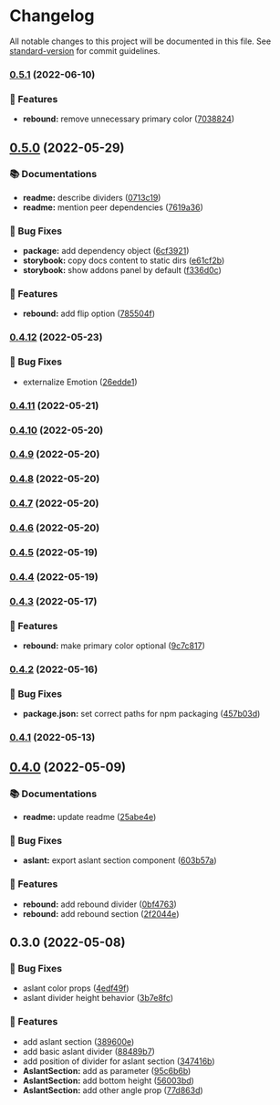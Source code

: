 # Changelog

All notable changes to this project will be documented in this file. See [standard-version](https://github.com/conventional-changelog/standard-version) for commit guidelines.

### [0.5.1](https://github.com/openscript-ch/react-section-dividers/compare/v0.5.0...v0.5.1) (2022-06-10)


### 🚀 Features

* **rebound:** remove unnecessary primary color ([7038824](https://github.com/openscript-ch/react-section-dividers/commit/7038824dc4ec4a2f7ac3a07aac1150c9df664697))

## [0.5.0](https://github.com/openscript-ch/react-section-dividers/compare/v0.4.12...v0.5.0) (2022-05-29)


### 📚 Documentations

* **readme:** describe dividers ([0713c19](https://github.com/openscript-ch/react-section-dividers/commit/0713c19249b64777ef4adb4e9d82ce0d911ab2f9))
* **readme:** mention peer dependencies ([7619a36](https://github.com/openscript-ch/react-section-dividers/commit/7619a36261bd885a8845cd2f001540d566d30e42))


### 🐛 Bug Fixes

* **package:** add dependency object ([6cf3921](https://github.com/openscript-ch/react-section-dividers/commit/6cf3921b23033558cfb93a9523f00a65723a49f8))
* **storybook:** copy docs content to static dirs ([e61cf2b](https://github.com/openscript-ch/react-section-dividers/commit/e61cf2b2093ecd19b902a64760819cb666b1d12f))
* **storybook:** show addons panel by default ([f336d0c](https://github.com/openscript-ch/react-section-dividers/commit/f336d0c72d1e3b839c0cd253179b54c4f7524896))


### 🚀 Features

* **rebound:** add flip option ([785504f](https://github.com/openscript-ch/react-section-dividers/commit/785504f7a4cfef8a0400849b7fd583dddc220370))

### [0.4.12](https://github.com/openscript-ch/react-section-dividers/compare/v0.4.11...v0.4.12) (2022-05-23)


### 🐛 Bug Fixes

* externalize Emotion ([26edde1](https://github.com/openscript-ch/react-section-dividers/commit/26edde1a81357e8f20cc50460fdc8865a659bd45))

### [0.4.11](https://github.com/openscript-ch/react-section-dividers/compare/v0.4.10...v0.4.11) (2022-05-21)

### [0.4.10](https://github.com/openscript-ch/react-section-dividers/compare/v0.4.9...v0.4.10) (2022-05-20)

### [0.4.9](https://github.com/openscript-ch/react-section-dividers/compare/v0.4.8...v0.4.9) (2022-05-20)

### [0.4.8](https://github.com/openscript-ch/react-section-dividers/compare/v0.4.7...v0.4.8) (2022-05-20)

### [0.4.7](https://github.com/openscript-ch/react-section-dividers/compare/v0.4.6...v0.4.7) (2022-05-20)

### [0.4.6](https://github.com/openscript-ch/react-section-dividers/compare/v0.4.5...v0.4.6) (2022-05-20)

### [0.4.5](https://github.com/openscript-ch/react-section-dividers/compare/v0.4.4...v0.4.5) (2022-05-19)

### [0.4.4](https://github.com/openscript-ch/react-section-dividers/compare/v0.4.3...v0.4.4) (2022-05-19)

### [0.4.3](https://github.com/openscript-ch/react-section-dividers/compare/v0.4.2...v0.4.3) (2022-05-17)


### 🚀 Features

* **rebound:** make primary color optional ([9c7c817](https://github.com/openscript-ch/react-section-dividers/commit/9c7c8178f659c10b26747031a0b7b4fa3ea1bab0))

### [0.4.2](https://github.com/openscript-ch/react-section-dividers/compare/v0.4.1...v0.4.2) (2022-05-16)


### 🐛 Bug Fixes

* **package.json:** set correct paths for npm packaging ([457b03d](https://github.com/openscript-ch/react-section-dividers/commit/457b03d9f7eb87fc71f39595ebbb9eddf74e8962))

### [0.4.1](https://github.com/openscript-ch/react-section-dividers/compare/v0.4.0...v0.4.1) (2022-05-13)

## [0.4.0](https://github.com/openscript-ch/react-section-dividers/compare/v0.3.0...v0.4.0) (2022-05-09)


### 📚 Documentations

* **readme:** update readme ([25abe4e](https://github.com/openscript-ch/react-section-dividers/commit/25abe4edd5a3814498854bdfc5af4fe7f9c798fa))


### 🐛 Bug Fixes

* **aslant:** export aslant section component ([603b57a](https://github.com/openscript-ch/react-section-dividers/commit/603b57ade85ac21c861288ffdd5ddc63ee51ac62))


### 🚀 Features

* **rebound:** add rebound divider ([0bf4763](https://github.com/openscript-ch/react-section-dividers/commit/0bf476333f0d800f758c31fbf97de9a94d51144f))
* **rebound:** add rebound section ([2f2044e](https://github.com/openscript-ch/react-section-dividers/commit/2f2044e705279c4a51207f7cdbd56ece3870aee1))

## 0.3.0 (2022-05-08)


### 🐛 Bug Fixes

* aslant color props ([4edf49f](https://github.com/openscript-ch/react-section-dividers/commit/4edf49f6bb00159a3d440eedc7bdc280b69f9de7))
* aslant divider height behavior ([3b7e8fc](https://github.com/openscript-ch/react-section-dividers/commit/3b7e8fc8757cbe9633c63b06bcd8882a39e840a9))


### 🚀 Features

* add aslant section ([389600e](https://github.com/openscript-ch/react-section-dividers/commit/389600ef592f1f7d2413ee97903c9fab2f73b6bd))
* add basic aslant divider ([88489b7](https://github.com/openscript-ch/react-section-dividers/commit/88489b75607bd6829a94df400856d596b23a8721))
* add position of divider for aslant section ([347416b](https://github.com/openscript-ch/react-section-dividers/commit/347416b756f73a30831154cabaf7e4b78ab9166a))
* **AslantSection:** add as parameter ([95c6b6b](https://github.com/openscript-ch/react-section-dividers/commit/95c6b6b4bb8e50975c14e9ac25a3768325ab3150))
* **AslantSection:** add bottom height ([56003bd](https://github.com/openscript-ch/react-section-dividers/commit/56003bdd00cc617af8bb04483a3a227e18bf73d4))
* **AslantSection:** add other angle prop ([77d863d](https://github.com/openscript-ch/react-section-dividers/commit/77d863dbe422d6f9d0b7bb8fb7baf50ac643603c))
